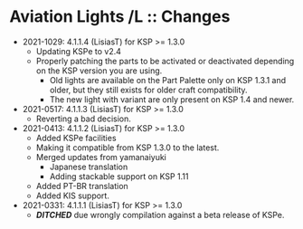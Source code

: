 # Aviation Lights /L :: Changes

* 2021-1029: 4.1.1.4 (LisiasT) for KSP >= 1.3.0
	+ Updating KSPe to v2.4
	+ Properly patching the parts to be activated or deactivated depending on the KSP version you are using.
		- Old lights are available on the Part Palette only on KSP 1.3.1 and older, but they still exists for older craft compatibility.
		- The new light with variant are only present on KSP 1.4 and newer.
* 2021-0517: 4.1.1.3 (LisiasT) for KSP >= 1.3.0
	+ Reverting a bad decision.
* 2021-0413: 4.1.1.2 (LisiasT) for KSP >= 1.3.0
	+ Added KSPe facilities
	+ Making it compatible from KSP 1.3.0 to the latest.
	+ Merged updates from yamanaiyuki
		- Japanese translation
		- Adding stackable support on KSP 1.11
	+ Added PT-BR translation
	+ Added KIS support.
* 2021-0331: 4.1.1.1 (LisiasT) for KSP >= 1.3.0
	+ ***DITCHED*** due wrongly compilation against a beta release of KSPe.
